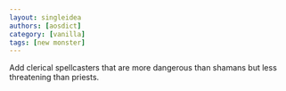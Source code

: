 ```yaml
---
layout: singleidea
authors: [aosdict]
category: [vanilla]
tags: [new monster]
---
```

Add clerical spellcasters that are more dangerous than shamans but less threatening than priests.
